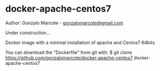 # docker-apache-centos7
Author: Gonzalo Marcote - gonzalomarcote@gmail.com

Under construction...

Docker image with a minimal installation of apache and Centos7 64bits

You can download the "Dockerfile" from git with:
$ git clone https://github.com/gonzalomarcote/docker-apache-centos7 docker-apache-centos7
